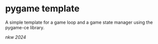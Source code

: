 # pygame template

A simple template for a game loop and a game state manager using the pygame-ce library.

*nkw 2024*